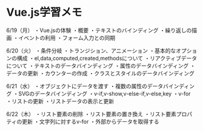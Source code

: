 # Vue.js学習メモ
6/19（月）
・Vue.jsの体験
・概要
・テキストのバインディング
・繰り返しの描画
・イベントの利用
・フォーム入力との同期

6/20（火）
・条件分岐
・トランジション、アニメーション
・基本的なオプションの構成
・el,data,computed,created,methodsについて
・リアクティブデータについて
・テキストのデータバインディング
・属性のデータバインディング
・データの更新
・カウンターの作成
・クラスとスタイルのデータバインディング

6/21（水）
・オブジェクトにデータを渡す
・複数の属性のデータバインディング
・SVGのデータバインディング
・v-if,v-show,v-else-if,v-else,key
・v-for
・リストの更新
・リストデータの表示と更新

6/22（木）
・リスト要素の削除
・リスト要素の置き換え
・リスト要素プロパティの更新
・文字列に対するv-for
・外部からデータを取得する


